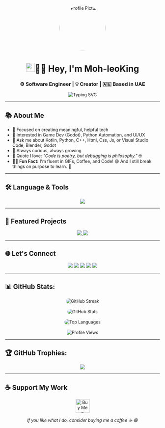 <p align="center">
  <img src="https://github.com/Moh-leoKing.png?size=150" width="150" style="border-radius: 50%;" alt="Profile Picture" />
</p>

<h1 align="center"><img src="https://media.giphy.com/media/hvRJCLFzcasrR4ia7z/giphy.gif" width="29px">👨‍💻 Hey, I'm Moh-leoKing</h1>
<h3 align="center">⚙️ Software Engineer | 💡 Creator | 🇦🇪 Based in UAE</h3>

<p align="center">
  <img src="https://readme-typing-svg.demolab.com?font=Fira+Code&size=20&pause=1000&center=true&vCenter=true&multiline=true&width=600&height=60&lines=I+code+what+I+imagine+🧠;Always+learning+💻;Open+Source+Contributor+🚀" alt="Typing SVG" />
</p>

---

## 📚 About Me

- 🎯 Focused on creating meaningful, helpful tech  
- 🧩 Interested in Game Dev (Godot), Python Automation, and UI/UX  
- 💬 Ask me about Kotlin, Python, C++, Html, Css, Js, or Visual Studio Code, Blender, Godot
- 🌱 Always curious, always growing  
- 🧠 Quote I love: _"Code is poetry, but debugging is philosophy."_ 🤓  
- 🤹‍♂️ **Fun Fact:** I'm fluent in GIFs, Coffee, and Code! 😅 And I still break things on purpose to learn. 🤯

---

## 🛠️ Language & Tools

<p align="center">
  <img src="https://skillicons.dev/icons?i=kotlin,python,cpp,html,css,js,vscode,blender,godot" />
</p>

---

## 📂 Featured Projects

<p align="center">
  <a href="https://github.com/Moh-leoKing/Calculator">
    <img src="https://github-readme-stats.vercel.app/api/pin/?username=Moh-leoKing&repo=Calculator&theme=algolia&border_radius=10" />
  </a>
  <a href="https://github.com/Moh-leoKing/Moh-leoKing">
    <img src="https://github-readme-stats.vercel.app/api/pin/?username=Moh-leoKing&repo=Moh-leoKing&theme=algolia&border_radius=10" />
  </a>
</p>

---

## 🌐 Let's Connect

<p align="center">
  <a href="https://www.youtube.com/@Moh-leoKing-n5t"><img src="https://img.shields.io/badge/YouTube-FF0000?style=for-the-badge&logo=youtube&logoColor=white" /></a>
  <a href="https://github.com/Moh-leoKing"><img src="https://img.shields.io/badge/GitHub-181717?style=for-the-badge&logo=github&logoColor=white" /></a>
  <a href="mailto:mohleoking@gmail.com"><img src="https://img.shields.io/badge/Gmail-D14836?style=for-the-badge&logo=gmail&logoColor=white" /></a>
  <a href="mailto:leo_xKing3@outlook.com"><img src="https://img.shields.io/badge/Outlook-0078D4?style=for-the-badge&logo=microsoft-outlook&logoColor=white" /></a>
  <a href="https://ko-fi.com/mohleoking"><img src="https://img.shields.io/badge/Ko--fi-F16061?style=for-the-badge&logo=ko-fi&logoColor=white" /></a>
</p>

---

## 📊 GitHub Stats:

<p align="center">
  <img src="https://github-readme-streak-stats.herokuapp.com/?user=Moh-leoKing&theme=algolia&border_radius=10" alt="GitHub Streak" style="border-radius: 10px;" />
  <br><br>
  <img src="https://github-readme-stats.vercel.app/api?username=Moh-leoKing&show_icons=true&theme=algolia&border_radius=10" alt="GitHub Stats" style="border-radius: 10px;" />
  <br><br>
  <img src="https://github-readme-stats.vercel.app/api/top-langs/?username=Moh-leoKing&layout=compact&theme=algolia&border_radius=10" alt="Top Languages" style="border-radius: 10px;" />
  <br><br>
  <img src="https://komarev.com/ghpvc/?username=Moh-leoKing" alt="Profile Views" />
</p>

---

## 🏆 GitHub Trophies:

<p align="center">
  <img src="https://github-profile-trophy.vercel.app/?username=Moh-leoKing&theme=algolia&no-frame=true&row=1&margin-w=15" />
</p>

---

## ☕ Support My Work

<p align="center">
  <a href="https://ko-fi.com/mohleoking">
    <img src="https://cdn.ko-fi.com/cdn/kofi3.png?v=3" height="45" alt="Buy Me a Coffee" />
  </a>
</p>

<p align="center"><em>If you like what I do, consider buying me a coffee ☕ 😄</em></p>
